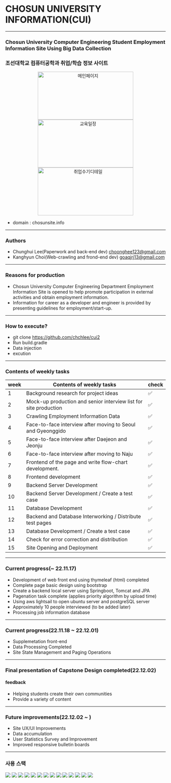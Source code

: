 # CHOSUN UNIVERSITY INFORMATION(CUI)
---
### Chosun University Computer Engineering Student Employment Information Site Using Big Data Collection 
### 조선대학교 컴퓨터공학과 취업/학습 정보 사이트

<div align="center">
<img width="1412" alt="메인페이지" src="https://user-images.githubusercontent.com/97272787/205049292-74e98fb7-153e-4dba-b453-fa833f28896b.png" style="width:300px;height:150px">
<img width="715" alt="교육일정" src="https://user-images.githubusercontent.com/97272787/205049592-49875064-7998-457f-90b1-8da6e332d553.png"style="width:300px;height:150px">
<img width="1434" alt="취업수기디테일" src="https://user-images.githubusercontent.com/97272787/205049517-21d9eae1-8231-443e-8f3d-3ed95399a542.png"style="width:300px;height:150px">

</div>

- domain : chosunsite.info


---

### Authors
- Chunghui Lee(Paperwork and back-end dev) choonghee123@gmail.com
- Kanghyun Choi(Web-crawling and frond-end dev) goaqjrj13@gmail.com

---

### Reasons for production
-  Chosun University Computer Engineering Department Employment Information Site is opened to help promote participation in external activities and obtain employment information.
-  Information for career as a developer and engineer is provided by presenting guidelines for employment/start-up.

---

### How to execute?
- git clone https://github.com/chchlee/cui2
- Run build.gradle
- Data injection
- excution

---
### Contents of weekly tasks

<div align="center">
  
|week|Contents of weekly tasks|check|
|---|---|---|
|1|Background research for project ideas|✅|
|2|Mock-up production and senior interview list for site production|✅|
|3|Crawling Employment Information Data|✅|
|4|Face-to-face interview after moving to Seoul and Gyeonggido|✅|
|5|Face-to-face interview after Daejeon and Jeonju|✅|
|6|Face-to-face interview after moving to Naju|✅|
|7|Frontend of the page and write flow-chart development.|✅|
|8|Frontend development|✅|
|9|Backend Server Development|✅|
|10|Backend Server Development / Create a test case|✅|
|11|Database Development|✅|
|12|Backend and Database Interworking / Distribute test pages|✅|
|13|Database Development / Create a test case|✅|
|14|Check for error correction and distribution|✅|
|15|Site Opening and Deployment|✅|
  
  </div>

---
### Current progress(~ 22.11.17)
- Development of web front end using thymeleaf (html) completed
- Complete page basic design using bootstrap
- Create a backend local server using Springboot, Tomcat and JPA
- Pagenation task complete (applies priority algorithm by upload time)
- Using aws lightsail to open ubuntu server and postgreSQL server
- Approximately 10 people interviewed (to be added later)
- Processing job information database


---

### Current progress(22.11.18 ~ 22.12.01)
- Supplemetation front-end
- Data Processing Completed
- Site State Management and Paging Operations

---

### Final presentation of Capstone Design completed(22.12.02)
#### feedback
- Helping students create their own communities
- Provide a variety of content

---

### Future improvements(22.12.02 ~ )
- Site UX/UI Improvements
- Data accumulation
- User Statistics Survey and Improvement
- Improved responsive bulletin boards
---
### 사용 스택

<img src="https://img.shields.io/badge/JAVA-007396?style=for-the-badge&logo=java&logoColor=white"> <img src="https://img.shields.io/badge/Spring Boot-6DB33F?style=for-the-badge&logo=Spring Boot&logoColor=white"> <img src="https://img.shields.io/badge/Spring-6DB33F?style=for-the-badge&logo=Spring&logoColor=white"> <img src="https://img.shields.io/badge/PostgreSQL-4169E1?style=for-the-badge&logo=PostgreSQL&logoColor=white"> <img src="https://img.shields.io/badge/Ubuntu-E95420?style=for-the-badge&logo=Ubuntu&logoColor=white"> <img src="https://img.shields.io/badge/html-E34F26?style=for-the-badge&logo=html5&logoColor=white"> <img src="https://img.shields.io/badge/Thymeleaf-005F0F?style=for-the-badge&logo=Thymeleaf&logoColor=white"> <img src="https://img.shields.io/badge/bootstrap-7952B3?style=for-the-badge&logo=bootstrap&logoColor=white"> <img src="https://img.shields.io/badge/linux-FCC624?style=for-the-badge&logo=linux&logoColor=black"> <img src="https://img.shields.io/badge/aws-232F3E?style=for-the-badge&logo=aws&logoColor=white"> <img src="https://img.shields.io/badge/apache tomcat-F8DC75?style=for-the-badge&logo=apachetomcat&logoColor=white"> <img src="https://img.shields.io/badge/github-181717?style=for-the-badge&logo=github&logoColor=white"> <img src="https://img.shields.io/badge/IntelliJ IDEA-000000?style=for-the-badge&logo=IntelliJ IDEA&logoColor=white"> <img src="https://img.shields.io/badge/NGINX-009639?style=for-the-badge&logo=NGINX& logoColor=white">
